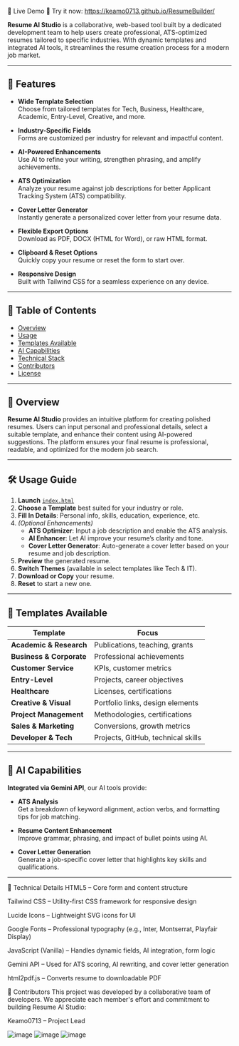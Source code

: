 📌 Live Demo
🎯 Try it now: https://keamo0713.github.io/ResumeBuilder/

**Resume AI Studio** is a collaborative, web-based tool built by a dedicated development team to help users create professional, ATS-optimized resumes tailored to specific industries. With dynamic templates and integrated AI tools, it streamlines the resume creation process for a modern job market.

---
## 🚀 Features

- **Wide Template Selection**  
  Choose from tailored templates for Tech, Business, Healthcare, Academic, Entry-Level, Creative, and more.

- **Industry-Specific Fields**  
  Forms are customized per industry for relevant and impactful content.

- **AI-Powered Enhancements**  
  Use AI to refine your writing, strengthen phrasing, and amplify achievements.

- **ATS Optimization**  
  Analyze your resume against job descriptions for better Applicant Tracking System (ATS) compatibility.

- **Cover Letter Generator**  
  Instantly generate a personalized cover letter from your resume data.

- **Flexible Export Options**  
  Download as PDF, DOCX (HTML for Word), or raw HTML format.

- **Clipboard & Reset Options**  
  Quickly copy your resume or reset the form to start over.

- **Responsive Design**  
  Built with Tailwind CSS for a seamless experience on any device.

---

## 🧭 Table of Contents

- [Overview](#-overview)  
- [Usage](#-usage-guide)  
- [Templates Available](#-templates-available)  
- [AI Capabilities](#-ai-capabilities)  
- [Technical Stack](#-technical-details)  
- [Contributors](#-contributors)  
- [License](#-license)

---

## 📝 Overview

**Resume AI Studio** provides an intuitive platform for creating polished resumes. Users can input personal and professional details, select a suitable template, and enhance their content using AI-powered suggestions. The platform ensures your final resume is professional, readable, and optimized for the modern job search.

---

## 🛠️ Usage Guide

1. **Launch** [`index.html`](https://keamo0713.github.io/ResumeBuilder/)
2. **Choose a Template** best suited for your industry or role.
3. **Fill In Details**: Personal info, skills, education, experience, etc.
4. *(Optional Enhancements)*  
   - **ATS Optimizer**: Input a job description and enable the ATS analysis.  
   - **AI Enhancer**: Let AI improve your resume’s clarity and tone.  
   - **Cover Letter Generator**: Auto-generate a cover letter based on your resume and job description.
5. **Preview** the generated resume.
6. **Switch Themes** (available in select templates like Tech & IT).
7. **Download or Copy** your resume.
8. **Reset** to start a new one.

---

## 🧩 Templates Available

| Template | Focus |
|----------|-------|
| **Academic & Research** | Publications, teaching, grants |
| **Business & Corporate** | Professional achievements |
| **Customer Service** | KPIs, customer metrics |
| **Entry-Level** | Projects, career objectives |
| **Healthcare** | Licenses, certifications |
| **Creative & Visual** | Portfolio links, design elements |
| **Project Management** | Methodologies, certifications |
| **Sales & Marketing** | Conversions, growth metrics |
| **Developer & Tech** | Projects, GitHub, technical skills |

---

## 🤖 AI Capabilities

**Integrated via Gemini API**, our AI tools provide:

- **ATS Analysis**  
  Get a breakdown of keyword alignment, action verbs, and formatting tips for job matching.

- **Resume Content Enhancement**  
  Improve grammar, phrasing, and impact of bullet points using AI.

- **Cover Letter Generation**  
  Generate a job-specific cover letter that highlights key skills and qualifications.

---


🧪 Technical Details
HTML5 – Core form and content structure

Tailwind CSS – Utility-first CSS framework for responsive design

Lucide Icons – Lightweight SVG icons for UI

Google Fonts – Professional typography (e.g., Inter, Montserrat, Playfair Display)

JavaScript (Vanilla) – Handles dynamic fields, AI integration, form logic

Gemini API – Used for ATS scoring, AI rewriting, and cover letter generation

html2pdf.js – Converts resume to downloadable PDF

👥 Contributors
This project was developed by a collaborative team of developers.
We appreciate each member's effort and commitment to building Resume AI Studio:

Keamo0713 – Project Lead 



![image](https://github.com/user-attachments/assets/0c6cf1ad-1eaf-41dd-870f-4b583fee8b42)
![image](https://github.com/user-attachments/assets/6813c590-3927-4f92-8374-4f1554c737d9)
![image](https://github.com/user-attachments/assets/ed4040e3-79de-4666-b014-b35d0d9f1e76)


